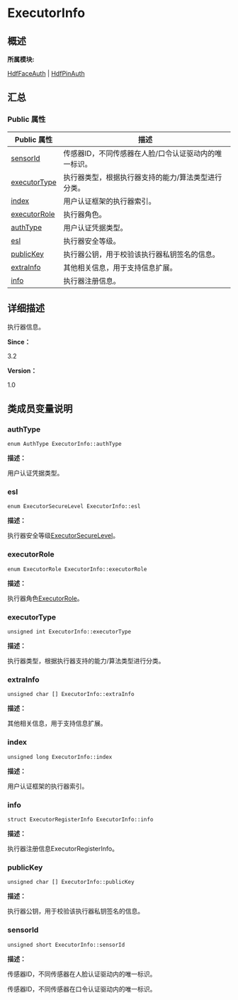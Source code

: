 # ExecutorInfo


## **概述**

**所属模块:**

[HdfFaceAuth](_hdf_face_auth.md) | [HdfPinAuth](_hdf_pin_auth.md)


## **汇总**


### Public 属性

  | Public&nbsp;属性 | 描述 | 
| -------- | -------- |
| [sensorId](#sensorid) | 传感器ID，不同传感器在人脸/口令认证驱动内的唯一标识。 | 
| [executorType](#executortype) | 执行器类型，根据执行器支持的能力/算法类型进行分类。 | 
| [index](#index) | 用户认证框架的执行器索引。 | 
| [executorRole](#executorrole) | 执行器角色。 | 
| [authType](#authtype) | 用户认证凭据类型。 | 
| [esl](#esl) | 执行器安全等级。 | 
| [publicKey](#publickey) | 执行器公钥，用于校验该执行器私钥签名的信息。 | 
| [extraInfo](#extrainfo) | 其他相关信息，用于支持信息扩展。 | 
| [info](#info) | 执行器注册信息。 | 


## **详细描述**

执行器信息。

**Since：**

3.2

**Version：**

1.0


## **类成员变量说明**


### authType

  
```
enum AuthType ExecutorInfo::authType
```

**描述：**

用户认证凭据类型。


### esl

  
```
enum ExecutorSecureLevel ExecutorInfo::esl
```

**描述：**

执行器安全等级[ExecutorSecureLevel](_hdf_user_auth.md#executorsecurelevel)。


### executorRole

  
```
enum ExecutorRole ExecutorInfo::executorRole
```

**描述：**

执行器角色[ExecutorRole](_hdf_user_auth.md#executorrole)。


### executorType

  
```
unsigned int ExecutorInfo::executorType
```

**描述：**

执行器类型，根据执行器支持的能力/算法类型进行分类。


### extraInfo

  
```
unsigned char [] ExecutorInfo::extraInfo
```

**描述：**

其他相关信息，用于支持信息扩展。


### index

  
```
unsigned long ExecutorInfo::index
```

**描述：**

用户认证框架的执行器索引。


### info

  
```
struct ExecutorRegisterInfo ExecutorInfo::info
```

**描述：**

执行器注册信息ExecutorRegisterInfo。


### publicKey

  
```
unsigned char [] ExecutorInfo::publicKey
```

**描述：**

执行器公钥，用于校验该执行器私钥签名的信息。


### sensorId

  
```
unsigned short ExecutorInfo::sensorId
```

**描述：**

传感器ID，不同传感器在人脸认证驱动内的唯一标识。

传感器ID，不同传感器在口令认证驱动内的唯一标识。
